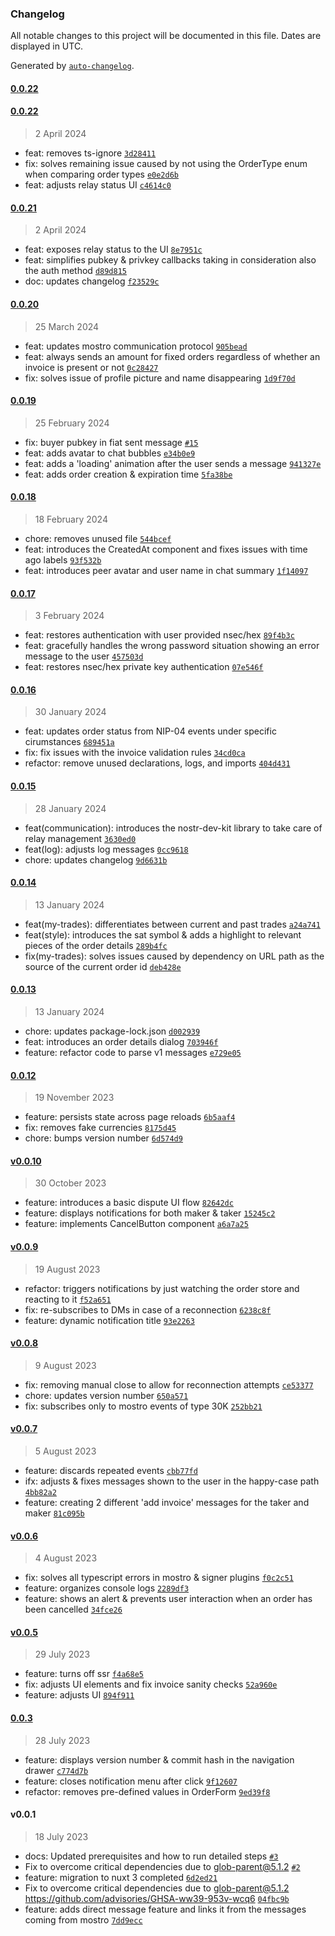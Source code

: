 ### Changelog

All notable changes to this project will be documented in this file. Dates are displayed in UTC.

Generated by [`auto-changelog`](https://github.com/CookPete/auto-changelog).

#### [0.0.22](https://github.com/MostroP2P/mostro-web/compare/0.0.22...0.0.22)

#### [0.0.22](https://github.com/MostroP2P/mostro-web/compare/0.0.21...0.0.22)

> 2 April 2024

- feat: removes ts-ignore [`3d28411`](https://github.com/MostroP2P/mostro-web/commit/3d28411ad745b30614f5b34a3c7b4dfd55e680cd)
- fix: solves remaining issue caused by not using the OrderType enum when comparing order types [`e0e2d6b`](https://github.com/MostroP2P/mostro-web/commit/e0e2d6b4064f507cb5cf4f7174e7709f94249897)
- feat: adjusts relay status UI [`c4614c0`](https://github.com/MostroP2P/mostro-web/commit/c4614c0c50f7a24e636c24593e1cd46de9432e6b)

#### [0.0.21](https://github.com/MostroP2P/mostro-web/compare/0.0.20...0.0.21)

> 2 April 2024

- feat: exposes relay status to the UI [`8e7951c`](https://github.com/MostroP2P/mostro-web/commit/8e7951c7246458165130abbf196661700ea44eb0)
- feat: simplifies pubkey & privkey callbacks taking in consideration also the auth method [`d89d815`](https://github.com/MostroP2P/mostro-web/commit/d89d8159e5165dc147a344cbdc21a327aac88890)
- doc: updates changelog [`f23529c`](https://github.com/MostroP2P/mostro-web/commit/f23529c8d7accae583bde23ec00da31f6017fb0d)

#### [0.0.20](https://github.com/MostroP2P/mostro-web/compare/0.0.19...0.0.20)

> 25 March 2024

- feat: updates mostro communication protocol [`905bead`](https://github.com/MostroP2P/mostro-web/commit/905bead25f32b1d5b8aaeb1de44bc82266ef3145)
- feat: always sends an amount for fixed orders regardless of whether an invoice is present or not [`0c28427`](https://github.com/MostroP2P/mostro-web/commit/0c284270687438ecd4c9e4be5ddadcf4738e93d1)
- fix: solves issue of profile picture and name disappearing [`1d9f70d`](https://github.com/MostroP2P/mostro-web/commit/1d9f70de38a3b400afbccdf881a0a9a57c6bbb80)

#### [0.0.19](https://github.com/MostroP2P/mostro-web/compare/0.0.18...0.0.19)

> 25 February 2024

- fix: buyer pubkey in fiat sent message [`#15`](https://github.com/MostroP2P/mostro-web/pull/15)
- feat: adds avatar to chat bubbles [`e34b0e9`](https://github.com/MostroP2P/mostro-web/commit/e34b0e9ceeb91567e53bb71f1c74a475e16ea316)
- feat: adds a 'loading' animation after the user sends a message [`941327e`](https://github.com/MostroP2P/mostro-web/commit/941327e4527117ae000398ed2f9d7f42079ed7ff)
- feat: adds order creation & expiration time [`5fa38be`](https://github.com/MostroP2P/mostro-web/commit/5fa38be0ef45ead51a45b9db8d7333cb23faafed)

#### [0.0.18](https://github.com/MostroP2P/mostro-web/compare/0.0.17...0.0.18)

> 18 February 2024

- chore: removes unused file [`544bcef`](https://github.com/MostroP2P/mostro-web/commit/544bcefcd80cf012fa5b0cf74a3b1eeb155dc468)
- feat: introduces the CreatedAt component and fixes issues with time ago labels [`93f532b`](https://github.com/MostroP2P/mostro-web/commit/93f532b281d8b1c98787fdbbb098589d29619dc6)
- feat: introduces peer avatar and user name in chat summary [`1f14097`](https://github.com/MostroP2P/mostro-web/commit/1f14097edf402993d1c3bc016ae671e8f94c2f8d)

#### [0.0.17](https://github.com/MostroP2P/mostro-web/compare/0.0.16...0.0.17)

> 3 February 2024

- feat: restores authentication with user provided nsec/hex [`89f4b3c`](https://github.com/MostroP2P/mostro-web/commit/89f4b3cbc9a99bfd630d422d5b38a53c49811d46)
- feat: gracefully handles the wrong password situation showing an error message to the user [`457503d`](https://github.com/MostroP2P/mostro-web/commit/457503dd9442d11df9fa525239a9cfbdeef9159c)
- feat: restores nsec/hex private key authentication [`07e546f`](https://github.com/MostroP2P/mostro-web/commit/07e546fc3c328dca749715e39ebec1e4f0bc3a9e)

#### [0.0.16](https://github.com/MostroP2P/mostro-web/compare/0.0.15...0.0.16)

> 30 January 2024

- feat: updates order status from NIP-04 events under specific cirumstances [`689451a`](https://github.com/MostroP2P/mostro-web/commit/689451a394b9ec9a258216b34a9ee52f3c531cc0)
- fix: fix issues with the invoice validation rules [`34cd0ca`](https://github.com/MostroP2P/mostro-web/commit/34cd0ca3182e8022c5686f0b2f5998b83832b099)
- refactor: remove unused declarations, logs, and imports [`404d431`](https://github.com/MostroP2P/mostro-web/commit/404d431daf73d8ae94ab006fadb8038450117d8c)

#### [0.0.15](https://github.com/MostroP2P/mostro-web/compare/0.0.14...0.0.15)

> 28 January 2024

- feat(communication): introduces the nostr-dev-kit library to take care of relay management [`3630ed0`](https://github.com/MostroP2P/mostro-web/commit/3630ed05188ef5b00187d2fb2332c057a8e858dc)
- feat(log): adjusts log messages [`0cc9618`](https://github.com/MostroP2P/mostro-web/commit/0cc961865eaf3732f3870c6297cce795a16a87ba)
- chore: updates changelog [`9d6631b`](https://github.com/MostroP2P/mostro-web/commit/9d6631b190a5b5dd6d4a24b9ae7e72f119e09d59)

#### [0.0.14](https://github.com/MostroP2P/mostro-web/compare/0.0.13...0.0.14)

> 13 January 2024

- feat(my-trades): differentiates between current and past trades [`a24a741`](https://github.com/MostroP2P/mostro-web/commit/a24a741b4de24b4b023c70fb51175c0cccfb854f)
- feat(style): introduces the sat symbol & adds a highlight to relevant pieces of the order details [`289b4fc`](https://github.com/MostroP2P/mostro-web/commit/289b4fc916a83fec1a0664ec3b2e534ef05a2315)
- fix(my-trades): solves issues caused by dependency on URL path as the source of the current order id [`deb428e`](https://github.com/MostroP2P/mostro-web/commit/deb428ed15df0f5d9d141023e4f3159204e44bbc)

#### [0.0.13](https://github.com/MostroP2P/mostro-web/compare/0.0.12...0.0.13)

> 13 January 2024

- chore: updates package-lock.json [`d002939`](https://github.com/MostroP2P/mostro-web/commit/d0029392217c52170de017780e50b1cfd783d8d3)
- feat: introduces an order details dialog [`703946f`](https://github.com/MostroP2P/mostro-web/commit/703946ff1e1c4088600c4f9f05a820e78174fcdd)
- feature: refactor code to parse v1 messages [`e729e05`](https://github.com/MostroP2P/mostro-web/commit/e729e05346925ce57d7740c698748baa6cffbae6)

#### [0.0.12](https://github.com/MostroP2P/mostro-web/compare/v0.0.10...0.0.12)

> 19 November 2023

- feature: persists state across page reloads [`6b5aaf4`](https://github.com/MostroP2P/mostro-web/commit/6b5aaf4bc624ca539250a4762dc5976dadc879c8)
- fix: removes fake currencies [`8175d45`](https://github.com/MostroP2P/mostro-web/commit/8175d4527ff5396bcea160e7052b1bfb59acd465)
- chore: bumps version number [`6d574d9`](https://github.com/MostroP2P/mostro-web/commit/6d574d97daf49a34b708f666b140a7ff92a3ead3)

#### [v0.0.10](https://github.com/MostroP2P/mostro-web/compare/v0.0.9...v0.0.10)

> 30 October 2023

- feature: introduces a basic dispute UI flow [`82642dc`](https://github.com/MostroP2P/mostro-web/commit/82642dc309f8e2869885383e4d2eceac4c8b24ec)
- feature: displays notifications for both maker & taker [`15245c2`](https://github.com/MostroP2P/mostro-web/commit/15245c2699436117af47e466edee358f8d7513a4)
- feature: implements CancelButton component [`a6a7a25`](https://github.com/MostroP2P/mostro-web/commit/a6a7a251650b99637c18245503a10c1e7804256f)

#### [v0.0.9](https://github.com/MostroP2P/mostro-web/compare/v0.0.8...v0.0.9)

> 19 August 2023

- refactor: triggers notifications by just watching the order store and reacting to it [`f52a651`](https://github.com/MostroP2P/mostro-web/commit/f52a651b0e95537b3e45ed1669afc57df70117a5)
- fix: re-subscribes to DMs in case of a reconnection [`6238c8f`](https://github.com/MostroP2P/mostro-web/commit/6238c8fc8094b4a78b6ce37b428bc49612287b50)
- feature: dynamic notification title [`93e2263`](https://github.com/MostroP2P/mostro-web/commit/93e2263622d394f444b4139ea3f79bf50f94c765)

#### [v0.0.8](https://github.com/MostroP2P/mostro-web/compare/v0.0.7...v0.0.8)

> 9 August 2023

- fix: removing manual close to allow for reconnection attempts [`ce53377`](https://github.com/MostroP2P/mostro-web/commit/ce53377f3084a99ed2b72ef0e9e3404096d5a8c7)
- chore: updates version number [`650a571`](https://github.com/MostroP2P/mostro-web/commit/650a571563ea322468f86f387f252159bf05607d)
- fix: subscribes only to mostro events of type 30K [`252bb21`](https://github.com/MostroP2P/mostro-web/commit/252bb212e04b68b9f5d466610a70f3d262ba2ca6)

#### [v0.0.7](https://github.com/MostroP2P/mostro-web/compare/v0.0.6...v0.0.7)

> 5 August 2023

- feature: discards repeated events [`cbb77fd`](https://github.com/MostroP2P/mostro-web/commit/cbb77fd98128cbf6d9c901623b0f310847c66058)
- ifx: adjusts & fixes messages shown to the user in the happy-case path [`4bb82a2`](https://github.com/MostroP2P/mostro-web/commit/4bb82a23c55fe7a4e907dba68e1ceaf25c4ad20b)
- feature: creating 2 different 'add invoice' messages for the taker and maker [`81c095b`](https://github.com/MostroP2P/mostro-web/commit/81c095b1174367a3d559e6778569ee5c977c2cbc)

#### [v0.0.6](https://github.com/MostroP2P/mostro-web/compare/v0.0.5...v0.0.6)

> 4 August 2023

- fix: solves all typescript errors in mostro & signer plugins [`f0c2c51`](https://github.com/MostroP2P/mostro-web/commit/f0c2c5105f0ae0c1aed0c2c207c95c593d69c289)
- feature: organizes console logs [`2289df3`](https://github.com/MostroP2P/mostro-web/commit/2289df35006a8259a888f45723c6e4280eeabd62)
- feature: shows an alert & prevents user interaction when an order has been cancelled [`34fce26`](https://github.com/MostroP2P/mostro-web/commit/34fce260dedfa0ee57db33574c5be8eba7a4954c)

#### [v0.0.5](https://github.com/MostroP2P/mostro-web/compare/0.0.3...v0.0.5)

> 29 July 2023

- feature: turns off ssr [`f4a68e5`](https://github.com/MostroP2P/mostro-web/commit/f4a68e5b711de11fe17878c7d8a97224d29c5acf)
- fix: adjusts UI elements and fix invoice sanity checks [`52a960e`](https://github.com/MostroP2P/mostro-web/commit/52a960e50a317398c440618779ac7c7b5b5e5b9e)
- feature: adjusts UI [`894f911`](https://github.com/MostroP2P/mostro-web/commit/894f91150ef9ffab6689246ba2d5ecdaad0e61a5)

#### [0.0.3](https://github.com/MostroP2P/mostro-web/compare/v0.0.1...0.0.3)

> 28 July 2023

- feature: displays version number & commit hash in the navigation drawer [`c774d7b`](https://github.com/MostroP2P/mostro-web/commit/c774d7b92ce6ecd8a0b0fec76da0b7db112c0920)
- feature: closes notification menu after click [`9f12607`](https://github.com/MostroP2P/mostro-web/commit/9f12607d9ffc34c90c4fb40478f6527d4f1f64c0)
- refactor: removes pre-defined values in OrderForm [`9ed39f8`](https://github.com/MostroP2P/mostro-web/commit/9ed39f8be8f64c813fe6dd957a1bb3cc5c9999cb)

#### v0.0.1

> 18 July 2023

- docs: Updated prerequisites and how to run detailed steps [`#3`](https://github.com/MostroP2P/mostro-web/pull/3)
- Fix to overcome critical dependencies due to glob-parent@5.1.2 [`#2`](https://github.com/MostroP2P/mostro-web/pull/2)
- feature: migration to nuxt 3 completed [`6d2ed21`](https://github.com/MostroP2P/mostro-web/commit/6d2ed21e20b62a8f35fdef570c3a4d6e2ffbcbd9)
- Fix to overcome critical dependencies due to glob-parent@5.1.2 https://github.com/advisories/GHSA-ww39-953v-wcq6 [`04fbc9b`](https://github.com/MostroP2P/mostro-web/commit/04fbc9bc631bf36236b262bda6db3f8a580f51bb)
- feature: adds direct message feature and links it from the messages coming from mostro [`7dd9ecc`](https://github.com/MostroP2P/mostro-web/commit/7dd9ecce4e6e6362343fcc3ff34297b6ad06b589)
